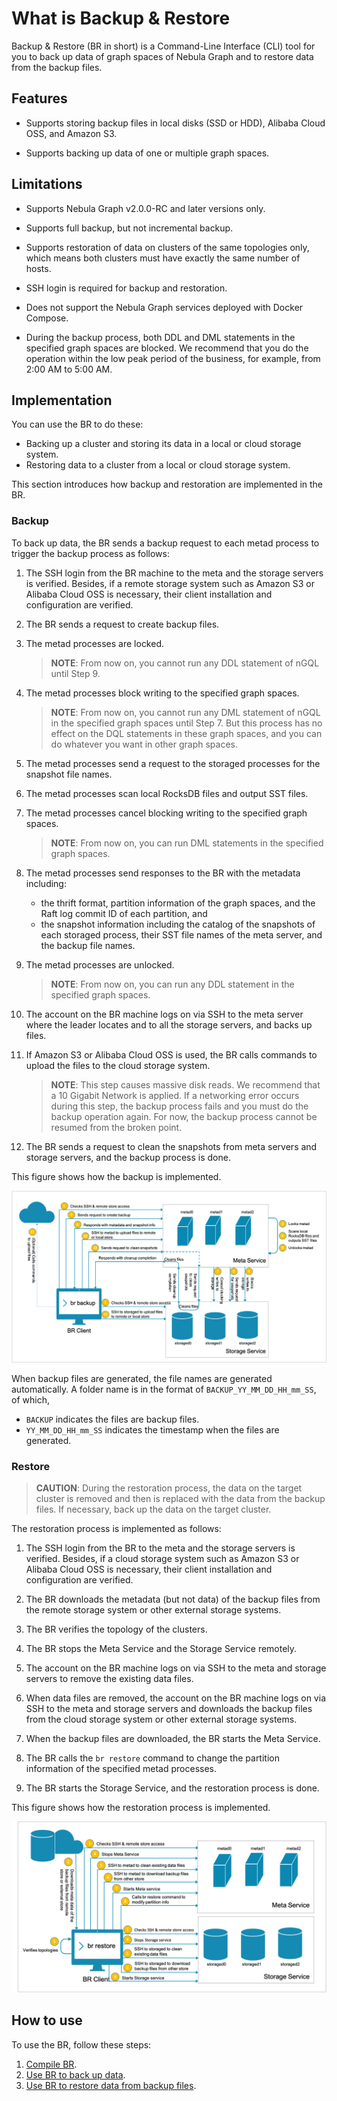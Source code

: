 # What is Backup & Restore

Backup & Restore (BR in short) is a Command-Line Interface (CLI) tool for you to back up data of graph spaces of Nebula Graph and to restore data from the backup files.

## Features

- Supports storing backup files in local disks (SSD or HDD), Alibaba Cloud OSS, and Amazon S3.

- Supports backing up data of one or multiple graph spaces.

## Limitations

- Supports Nebula Graph v2.0.0-RC and later versions only.

- Supports full backup, but not incremental backup.

- Supports restoration of data on clusters of the same topologies only, which means both clusters must have exactly the same number of hosts.

- SSH login is required for backup and restoration.

- Does not support the Nebula Graph services deployed with Docker Compose.

- During the backup process, both DDL and DML statements in the specified graph spaces are blocked. We recommend that you do the operation within the low peak period of the business, for example, from 2:00 AM to 5:00 AM.

## Implementation

You can use the BR to do these:

- Backing up a cluster and storing its data in a local or cloud storage system.
- Restoring data to a cluster from a local or cloud storage system.

This section introduces how backup and restoration are implemented in the BR.

### Backup

To back up data, the BR sends a backup request to each metad process to trigger the backup process as follows:

1. The SSH login from the BR machine to the meta and the storage servers is verified. Besides, if a remote storage system such as Amazon S3 or Alibaba Cloud OSS is necessary, their client installation and configuration are verified.

2. The BR sends a request to create backup files.

3. The metad processes are locked.
   > **NOTE**: From now on, you cannot run any DDL statement of nGQL until Step 9.

4. The metad processes block writing to the specified graph spaces.
   > **NOTE**: From now on, you cannot run any DML statement of nGQL in the specified graph spaces until Step 7. But this process has no effect on the DQL statements in these graph spaces, and you can do whatever you want in other graph spaces.

5. The metad processes send a request to the storaged processes for the snapshot file names.

6. The metad processes scan local RocksDB files and output SST files.

7. The metad processes cancel blocking writing to the specified graph spaces.
   > **NOTE**: From now on, you can run DML statements in the specified graph spaces.

8. The metad processes send responses to the BR with the metadata including:
   - the thrift format, partition information of the graph spaces, and the Raft log commit ID of each partition, and
   - the snapshot information including the catalog of the snapshots of each storaged process, their SST file names of the meta server, and the backup file names.

9. The metad processes are unlocked.
    > **NOTE**: From now on, you can run any DDL statement in the specified graph spaces.

10. The account on the BR machine logs on via SSH to the meta server where the leader locates and to all the storage servers, and backs up files.

11. If Amazon S3 or Alibaba Cloud OSS is used, the BR calls commands to upload the files to the cloud storage system.
    > **NOTE**: This step causes massive disk reads. We recommend that a 10 Gigabit Network is applied. If a networking error occurs during this step, the backup process fails and you must do the backup operation again. For now, the backup process cannot be resumed from the broken point.

12. The BR sends a request to clean the snapshots from meta servers and storage servers, and the backup process is done.
  
This figure shows how the backup is implemented.

![The figure shows the backup procedure](../../figs/ng-ug-001.png "Implementation of backup")

When backup files are generated, the file names are generated automatically. A folder name is in the format of `BACKUP_YY_MM_DD_HH_mm_SS`, of which,

- `BACKUP` indicates the files are backup files.
- `YY_MM_DD_HH_mm_SS` indicates the timestamp when the files are generated.

### Restore

> **CAUTION**: During the restoration process, the data on the target cluster is removed and then is replaced with the data from the backup files. If necessary, back up the data on the target cluster.

The restoration process is implemented as follows:

1. The SSH login from the BR to the meta and the storage servers is verified. Besides, if a cloud storage system such as Amazon S3 or Alibaba Cloud OSS is necessary, their client installation and configuration are verified.

2. The BR downloads the metadata (but not data) of the backup files from the remote storage system or other external storage systems.

3. The BR verifies the topology of the clusters.

4. The BR stops the Meta Service and the Storage Service remotely.

5. The account on the BR machine logs on via SSH to the meta and storage servers to remove the existing data files.

6. When data files are removed, the account on the BR machine logs on via SSH to the meta and storage servers and downloads the backup files from the cloud storage system or other external storage systems.

7. When the backup files are downloaded, the BR starts the Meta Service.

8. The BR calls the `br restore` command to change the partition information of the specified metad processes.

9. The BR starts the Storage Service, and the restoration process is done.

This figure shows how the restoration process is implemented.

![The figure shows the restoration process](../../figs/ng-ug-002.png "Implementation of restoration")

## How to use

To use the BR, follow these steps:

1. [Compile BR](2.compile-br.md).
2. [Use BR to back up data](3.br-backup-data.md).
3. [Use BR to restore data from backup files](4.br-restore-data.md).
